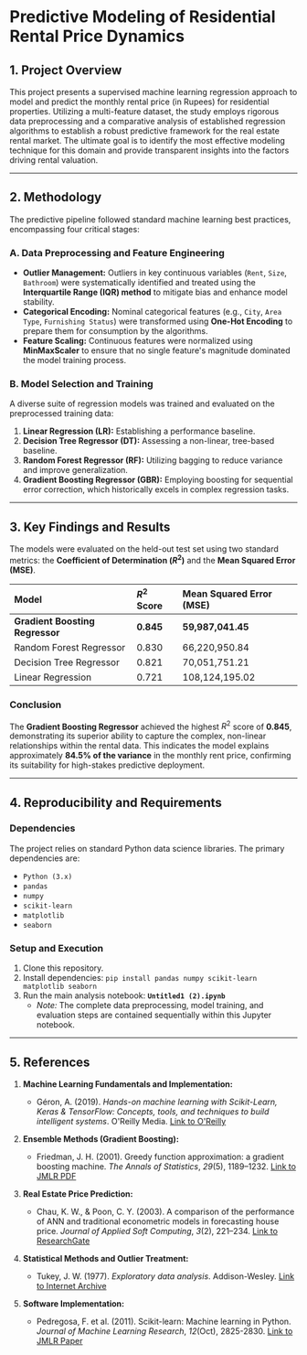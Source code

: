 
# Predictive Modeling of Residential Rental Price Dynamics

## 1. Project Overview

This project presents a supervised machine learning regression approach to model and predict the monthly rental price (in Rupees) for residential properties. Utilizing a multi-feature dataset, the study employs rigorous data preprocessing and a comparative analysis of established regression algorithms to establish a robust predictive framework for the real estate rental market. The ultimate goal is to identify the most effective modeling technique for this domain and provide transparent insights into the factors driving rental valuation.

---

## 2. Methodology

The predictive pipeline followed standard machine learning best practices, encompassing four critical stages:

### A. Data Preprocessing and Feature Engineering
* **Outlier Management:** Outliers in key continuous variables (`Rent`, `Size`, `Bathroom`) were systematically identified and treated using the **Interquartile Range (IQR) method** to mitigate bias and enhance model stability.
* **Categorical Encoding:** Nominal categorical features (e.g., `City`, `Area Type`, `Furnishing Status`) were transformed using **One-Hot Encoding** to prepare them for consumption by the algorithms.
* **Feature Scaling:** Continuous features were normalized using **MinMaxScaler** to ensure that no single feature's magnitude dominated the model training process.

### B. Model Selection and Training
A diverse suite of regression models was trained and evaluated on the preprocessed training data:
1.  **Linear Regression (LR):** Establishing a performance baseline.
2.  **Decision Tree Regressor (DT):** Assessing a non-linear, tree-based baseline.
3.  **Random Forest Regressor (RF):** Utilizing bagging to reduce variance and improve generalization.
4.  **Gradient Boosting Regressor (GBR):** Employing boosting for sequential error correction, which historically excels in complex regression tasks.

---

## 3. Key Findings and Results

The models were evaluated on the held-out test set using two standard metrics: the **Coefficient of Determination ($R^2$)** and the **Mean Squared Error (MSE)**.

| Model | $R^2$ Score | Mean Squared Error (MSE) |
| :--- | :--- | :--- |
| **Gradient Boosting Regressor** | **0.845** | **59,987,041.45** |
| Random Forest Regressor | 0.830 | 66,220,950.84 |
| Decision Tree Regressor | 0.821 | 70,051,751.21 |
| Linear Regression | 0.721 | 108,124,195.02 |

### Conclusion

The **Gradient Boosting Regressor** achieved the highest $R^2$ score of **0.845**, demonstrating its superior ability to capture the complex, non-linear relationships within the rental data. This indicates the model explains approximately **84.5% of the variance** in the monthly rent price, confirming its suitability for high-stakes predictive deployment.

---

## 4. Reproducibility and Requirements

### Dependencies
The project relies on standard Python data science libraries. The primary dependencies are:
* `Python (3.x)`
* `pandas`
* `numpy`
* `scikit-learn`
* `matplotlib`
* `seaborn`

### Setup and Execution
1.  Clone this repository.
2.  Install dependencies: `pip install pandas numpy scikit-learn matplotlib seaborn`
3.  Run the main analysis notebook: **`Untitled1 (2).ipynb`**
    * *Note:* The complete data preprocessing, model training, and evaluation steps are contained sequentially within this Jupyter notebook.

---

## 5. References

1.  **Machine Learning Fundamentals and Implementation:**
    * Géron, A. (2019). *Hands-on machine learning with Scikit-Learn, Keras & TensorFlow: Concepts, tools, and techniques to build intelligent systems*. O'Reilly Media. [Link to O'Reilly](https://www.oreilly.com/library/view/hands-on-machine-learning/9781492032632/)

2.  **Ensemble Methods (Gradient Boosting):**
    * Friedman, J. H. (2001). Greedy function approximation: a gradient boosting machine. *The Annals of Statistics*, *29*(5), 1189–1232. [Link to JMLR PDF](https://jmlr.org/papers/volume12/pedregosa11a/pedregosa11a.pdf)

3.  **Real Estate Price Prediction:**
    * Chau, K. W., & Poon, C. Y. (2003). A comparison of the performance of ANN and traditional econometric models in forecasting house price. *Journal of Applied Soft Computing*, *3*(2), 221–234. [Link to ResearchGate](https://www.researchgate.net/publication/364138467_Econometric_Analyses_of_International_Housing_Markets)

4.  **Statistical Methods and Outlier Treatment:**
    * Tukey, J. W. (1977). *Exploratory data analysis*. Addison-Wesley. [Link to Internet Archive](https://archive.org/details/exploratorydataa0000tuke_7616)

5.  **Software Implementation:**
    * Pedregosa, F. et al. (2011). Scikit-learn: Machine learning in Python. *Journal of Machine Learning Research*, *12*(Oct), 2825-2830. [Link to JMLR Paper](https://www.jmlr.org/papers/v12/pedregosa11a.html)
